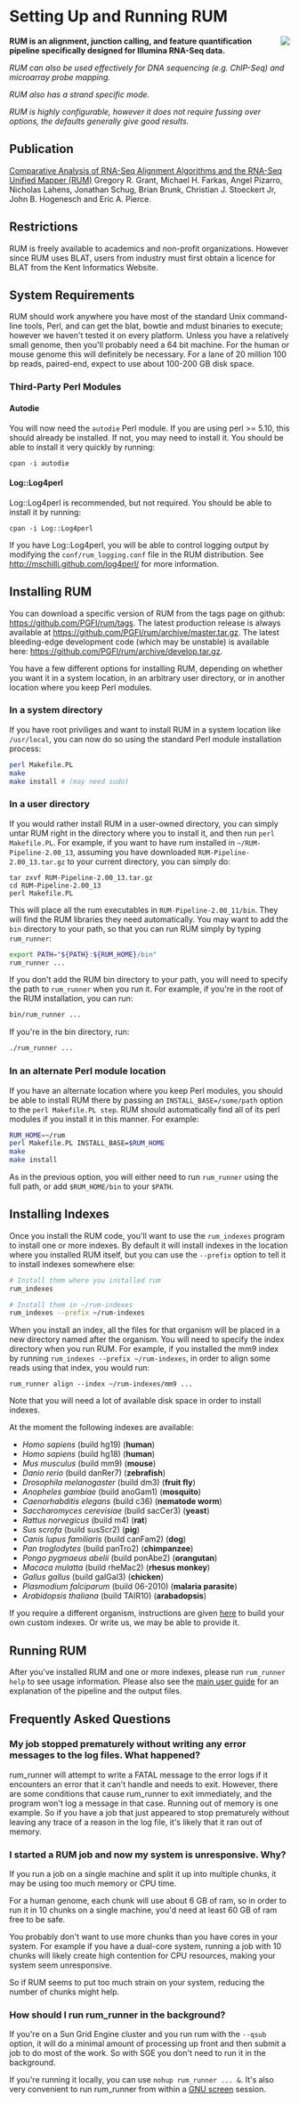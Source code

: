 Setting Up and Running RUM
==========================

 <img style="float:right" src="http://www.cbil.upenn.edu/RUM/RUMPC2_small2.gif" class="float: right"></img>

**RUM is an alignment, junction calling, and feature quantification
  pipeline specifically designed for Illumina RNA-Seq data.**

*RUM can also be used effectively for DNA sequencing (e.g. ChIP-Seq)
and microarray probe mapping.*

*RUM also has a strand specific mode.*

*RUM is highly configurable, however it does not require fussing over
options, the defaults generally give good results.*

Publication
-----------

[Comparative Analysis of RNA-Seq Alignment Algorithms and the RNA-Seq Unified Mapper (RUM)](http://www.ncbi.nlm.nih.gov/pubmed/21775302?dopt=Abstract) Gregory R. Grant, Michael H. Farkas, Angel Pizarro, Nicholas Lahens, Jonathan Schug, Brian Brunk, Christian J. Stoeckert Jr, John B. Hogenesch and Eric A. Pierce. 

Restrictions
------------

RUM is freely available to academics and non-profit
organizations. However since RUM uses BLAT, users from industry must
first obtain a licence for BLAT from the Kent Informatics Website.

System Requirements
-------------------

RUM should work anywhere you have most of the standard Unix
command-line tools, Perl, and can get the blat, bowtie and mdust
binaries to execute; however we haven't tested it on every
platform. Unless you have a relatively small genome, then you'll
probably need a 64 bit machine. For the human or mouse genome this
will definitely be necessary. For a lane of 20 million 100 bp reads,
paired-end, expect to use about 100-200 GB disk space.

### Third-Party Perl Modules

#### Autodie

You will now need the `autodie` Perl module. If you are using perl >=
5.10, this should already be installed. If not, you may need to
install it. You should be able to install it very quickly by running:

```
cpan -i autodie
```

#### Log::Log4perl

Log::Log4perl is recommended, but not required. You should be able to
install it by running:

```
cpan -i Log::Log4perl
```

If you have Log::Log4perl, you will be able to control logging output
by modifying the `conf/rum_logging.conf` file in the RUM
distribution. See http://mschilli.github.com/log4perl/ for more
information.

Installing RUM
--------------

You can download a specific version of RUM from the tags page on
github: https://github.com/PGFI/rum/tags. The latest production
release is always available at
https://github.com/PGFI/rum/archive/master.tar.gz. The latest
bleeding-edge development code (which may be unstable) is available
here: https://github.com/PGFI/rum/archive/develop.tar.gz.

You have a few different options for installing RUM, depending on
whether you want it in a system location, in an arbitrary user
directory, or in another location where you keep Perl modules.

### In a system directory

If you have root priviliges and want to install RUM in a system
location like `/usr/local`, you can now do so using the standard Perl
module installation process:

```sh
perl Makefile.PL
make
make install # (may need sudo)
```

### In a user directory

If you would rather install RUM in a user-owned directory, you can
simply untar RUM right in the directory where you to install it, and
then run `perl Makefile.PL`. For example, if you want to have rum
installed in `~/RUM-Pipeline-2.00_13`, assuming you have downloaded
`RUM-Pipeline-2.00_13.tar.gz` to your current directory, you can
simply do:

```
tar zxvf RUM-Pipeline-2.00_13.tar.gz
cd RUM-Pipeline-2.00_13
perl Makefile.PL
```

This will place all the rum executables in `RUM-Pipeline-2.00_11/bin`.
They will find the RUM libraries they need automatically. You may want
to add the `bin` directory to your path, so that you can run RUM
simply by typing `rum_runner`:

```sh
export PATH="${PATH}:${RUM_HOME}/bin"
rum_runner ...
```

If you don't add the RUM bin directory to your path, you will need to
specify the path to `rum_runner` when you run it. For example, if
you're in the root of the RUM installation, you can run:

```sh
bin/rum_runner ...
```

If you're in the bin directory, run:

```sh
./rum_runner ...
```


### In an alternate Perl module location

If you have an alternate location where you keep Perl modules, you
should be able to install RUM there by passing an
`INSTALL_BASE=/some/path` option to the `perl Makefile.PL step`. RUM
should automatically find all of its perl modules if you install it in
this manner. For example:

```sh
RUM_HOME=~/rum
perl Makefile.PL INSTALL_BASE=$RUM_HOME
make
make install
```

As in the previous option, you will either need to run `rum_runner`
using the full path, or add `$RUM_HOME/bin` to your `$PATH`.

Installing Indexes
------------------

Once you install the RUM code, you'll want to use the `rum_indexes`
program to install one or more indexes. By default it will install
indexes in the location where you installed RUM itself, but you can
use the `--prefix` option to tell it to install indexes somewhere
else:

```sh
# Install them where you installed rum
rum_indexes

# Install them in ~/rum-indexes
rum_indexes --prefix ~/rum-indexes
```

When you install an index, all the files for that organism will be
placed in a new directory named after the organism. You will need to
specify the index directory when you run RUM. For example, if you
installed the mm9 index by running `rum_indexes --prefix
~/rum-indexes`, in order to align some reads using that index, you
would run:

```
rum_runner align --index ~/rum-indexes/mm9 ...
```

Note that you will need a lot of available disk space in order to
install indexes.

At the moment the following indexes are available:

* _Homo sapiens_ (build hg19) (**human**)
* _Homo sapiens_ (build hg18) (**human**)
* _Mus musculus_ (build mm9) (**mouse**)
* _Danio rerio_ (build danRer7) (**zebrafish**)
* _Drosophila melanogaster_ (build dm3) (**fruit fly**)
* _Anopheles gambiae_ (build anoGam1) (**mosquito**)
* _Caenorhabditis elegans_ (build c36) (**nematode worm**)
* _Saccharomyces cerevisiae_ (build sacCer3) (**yeast**)
* _Rattus norvegicus_ (build m4) (**rat**)
* _Sus scrofa_ (build susScr2) (**pig**)
* _Canis lupus familiaris_ (build canFam2) (**dog**)
* _Pan troglodytes_ (build panTro2) (**chimpanzee**)
* _Pongo pygmaeus abelii_ (build ponAbe2) (**orangutan**)
* _Macaca mulatta_ (build rheMac2) (**rhesus monkey**)
* _Gallus gallus_ (build galGal3) (**chicken**)
* _Plasmodium falciparum_ (build 06-2010) (**malaria parasite**)
* _Arabidopsis thaliana_ (build TAIR10) (**arabadopsis**)

If you require a different
organism, instructions are given
[here](https://github.com/itmat/rum/wiki/Creating-indexes) to
build your own custom indexes. Or write us, we may be able to provide
it.

Running RUM
-----------

After you've installed RUM and one or more indexes, please run
`rum_runner help` to see usage information. Please also see the [main
user guide](https://github.com/itmat/rum/wiki) for an
explanation of the pipeline and the output files.

Frequently Asked Questions
--------------------------

### My job stopped prematurely without writing any error messages to the log files. What happened?

rum_runner will attempt to write a FATAL message to the error logs if
it encounters an error that it can't handle and needs to
exit. However, there are some conditions that cause rum_runner to exit
immediately, and the program won't log a message in that case. Running
out of memory is one example. So if you have a job that just appeared
to stop prematurely without leaving any trace of a reason in the log
file, it's likely that it ran out of memory.

### I started a RUM job and now my system is unresponsive. Why?

If you run a job on a single machine and split it up into multiple
chunks, it may be using too much memory or CPU time.

For a human genome, each chunk will use about 6 GB of ram, so in order
to run it in 10 chunks on a single machine, you'd need at least 60 GB
of ram free to be safe.

You probably don't want to use more chunks than you have cores in your
system. For example if you have a dual-core system, running a job with
10 chunks will likely create high contention for CPU resources, making
your system seem unresponsive.

So if RUM seems to put too much strain on your system, reducing the
number of chunks might help.

### How should I run rum_runner in the background?

If you're on a Sun Grid Engine cluster and you run rum with the
`--qsub` option, it will do a minimal amount of processing up front
and then submit a job to do most of the work. So with SGE you don't
need to run it in the background.


If you're running it locally, you can use `nohup rum_runner
... &`. It's also very convenient to run rum_runner from within a [GNU
screen](http://www.gnu.org/software/screen) session.
